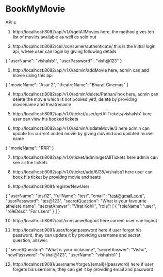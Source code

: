 # BookMyMovie


API's 
1. http://localhost:8082/api/v1.0/getAllMovies
here, the method gives teh list of movies available as well as sold out

2. http://localhost:8082/call/consumer/authenticate/
this is the initial login api, where user can login by giving following details

{
"userName": "vishalsb1",
"userPassword" : "vish@123"
}

3. http://localhost:8082/api/v1.0/admin/addMovie
   here, admin can add movie using this api

{
    "movieName": "Asur 2",
    "theatreName": "Bharat Cinemas"
}

4. http://localhost:8082/api/v1.0/admin/delete/Pathan/Inox
here, admin can delete the movie which is not booked yet!, delete by providing moviename and theatrename

5. http://localhost:8082/api/v1.0/ticket/user/getAllTickets/vishalsb1
here user can view his booked tickets


6. http://localhost:8082/api/v1.0/admin/updateMovie/3
here admin can update his current added movie by giving movieId and updated movie name

{
    "movieName": "RRR"
}

7. http://localhost:8082/api/v1.0/ticket/admin/getAllTickets
here admin can see all the tickets 

8. http://localhost:8082/api/v1.0/ticket/add/6/35/vishalsb1
here user can book his ticket by providng movie and seats

9. http://localhost:9091/registerNewUser

{
"userName": "test12",
"fullName": "test",
"email": "test@gmail.com",
"userPassword": "tes@123",
"secretQuestion": "What is your favourite athelete name",
"secretAnswer": "Virat Kohli",
"role": [
{
"roleName":"user",
"roleDesc":"For users"
}
]
}

10. http://localhost:8082/call/consumer/logout
here current user can logout

11. http://localhost:9091/user/forgetpassword
here if user forgot his password, they can update it by providing username and secret question, answer.

{
    "secretQuestion": "What is your nickname",
    "secretAnswer": "Vishu",
    "newPassword": "vishal@123",
    "userName": "vishalsb1"
}

12. http://localhost:9091/username/forget/{email}/{password}
here if user forgets his username, they can get it by providing email and password
